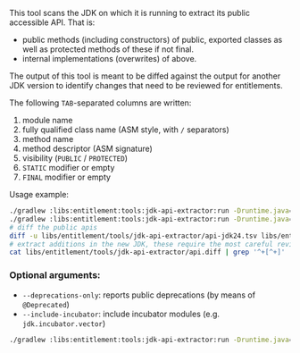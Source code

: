This tool scans the JDK on which it is running to extract its public accessible API.
That is:
- public methods (including constructors) of public, exported classes as well as protected methods of these if not final.
- internal implementations (overwrites) of above.

The output of this tool is meant to be diffed against the output for another JDK
version to identify changes that need to be reviewed for entitlements.

The following `TAB`-separated columns are written:
1. module name
2. fully qualified class name (ASM style, with `/` separators)
3. method name
4. method descriptor (ASM signature)
5. visibility (`PUBLIC` / `PROTECTED`)
6. `STATIC` modifier or empty
7. `FINAL` modifier or empty

Usage example:
```bash
./gradlew :libs:entitlement:tools:jdk-api-extractor:run -Druntime.java=24 --args="api-jdk24.tsv"
./gradlew :libs:entitlement:tools:jdk-api-extractor:run -Druntime.java=25 --args="api-jdk25.tsv"
# diff the public apis
diff -u libs/entitlement/tools/jdk-api-extractor/api-jdk24.tsv libs/entitlement/tools/jdk-api-extractor/api-jdk25.tsv > libs/entitlement/tools/jdk-api-extractor/api.diff
# extract additions in the new JDK, these require the most careful review
cat libs/entitlement/tools/jdk-api-extractor/api.diff | grep '^+[^+]' | sed 's/^+//' > api-jdk25-additions.tsv
```

### Optional arguments:

- `--deprecations-only`: reports public deprecations (by means of `@Deprecated`)
- `--include-incubator`: include incubator modules (e.g. `jdk.incubator.vector`)

```bash
./gradlew :libs:entitlement:tools:jdk-api-extractor:run -Druntime.java=24 --args="deprecations-jdk24.tsv --deprecations-only"
```
